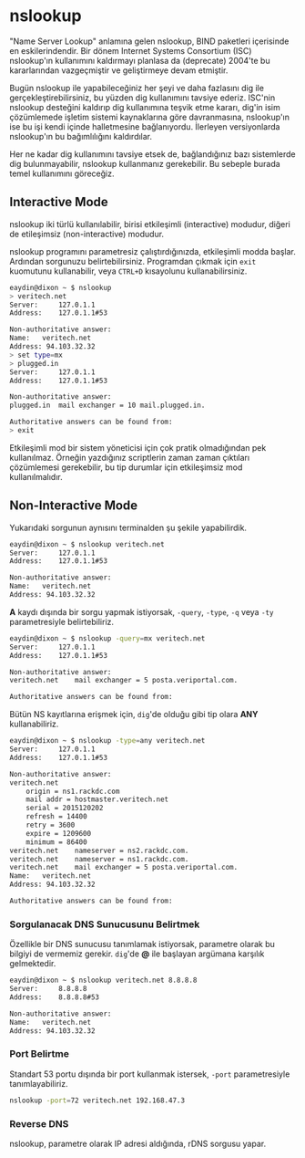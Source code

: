 # nslookup

"Name Server Lookup" anlamına gelen nslookup, BIND paketleri içerisinde en eskilerindendir. Bir dönem Internet Systems Consortium (ISC) nslookup'ın kullanımını kaldırmayı planlasa da (deprecate) 2004'te bu kararlarından vazgeçmiştir ve geliştirmeye devam etmiştir.

Bugün nslookup ile yapabileceğiniz her şeyi ve daha fazlasını dig ile gerçekleştirebilirsiniz, bu yüzden dig kullanımını tavsiye ederiz. ISC'nin nslookup desteğini kaldırıp dig kullanımına teşvik etme kararı, dig'in isim çözümlemede işletim sistemi kaynaklarına göre davranmasına, nslookup'ın ise bu işi kendi içinde halletmesine bağlanıyordu. İlerleyen versiyonlarda nslookup'ın bu bağımlılığını kaldırdılar.

Her ne kadar dig kullanımını tavsiye etsek de, bağlandığınız bazı sistemlerde dig bulunmayabilir, nslookup kullanmanız gerekebilir. Bu sebeple burada temel kullanımını göreceğiz.

## Interactive Mode

nslookup iki türlü kullanılabilir, birisi etkileşimli (interactive) modudur, diğeri de etileşimsiz (non-interactive) modudur.

nslookup programını parametresiz çalıştırdığınızda, etkileşimli modda başlar. Ardından sorgunuzu belirtebilirsiniz. Programdan çıkmak için ```exit``` kuomutunu kullanabilir, veya ```CTRL+D``` kısayolunu kullanabilirsiniz.

```bash
eaydin@dixon ~ $ nslookup
> veritech.net
Server:		127.0.1.1
Address:	127.0.1.1#53

Non-authoritative answer:
Name:	veritech.net
Address: 94.103.32.32
> set type=mx
> plugged.in
Server:		127.0.1.1
Address:	127.0.1.1#53

Non-authoritative answer:
plugged.in	mail exchanger = 10 mail.plugged.in.

Authoritative answers can be found from:
> exit

```

Etkileşimli mod bir sistem yöneticisi için çok pratik olmadığından pek kullanılmaz. Örneğin yazdığınız scriptlerin zaman zaman çıktıları çözümlemesi gerekebilir, bu tip durumlar için etkileşimsiz mod kullanılmalıdır.

## Non-Interactive Mode

Yukarıdaki sorgunun aynısını terminalden şu şekile yapabilirdik.

```bash
eaydin@dixon ~ $ nslookup veritech.net
Server:		127.0.1.1
Address:	127.0.1.1#53

Non-authoritative answer:
Name:	veritech.net
Address: 94.103.32.32
```

**A** kaydı dışında bir sorgu yapmak istiyorsak, ```-query```, ```-type```, ```-q``` veya ```-ty```  parametresiyle belirtebiliriz.

```bash
eaydin@dixon ~ $ nslookup -query=mx veritech.net
Server:		127.0.1.1
Address:	127.0.1.1#53

Non-authoritative answer:
veritech.net	mail exchanger = 5 posta.veriportal.com.

Authoritative answers can be found from:
```

Bütün NS kayıtlarına erişmek için, ```dig```'de olduğu gibi tip olara **ANY** kullanabiliriz.

```bash
eaydin@dixon ~ $ nslookup -type=any veritech.net
Server:		127.0.1.1
Address:	127.0.1.1#53

Non-authoritative answer:
veritech.net
	origin = ns1.rackdc.com
	mail addr = hostmaster.veritech.net
	serial = 2015120202
	refresh = 14400
	retry = 3600
	expire = 1209600
	minimum = 86400
veritech.net	nameserver = ns2.rackdc.com.
veritech.net	nameserver = ns1.rackdc.com.
veritech.net	mail exchanger = 5 posta.veriportal.com.
Name:	veritech.net
Address: 94.103.32.32

Authoritative answers can be found from:
```

### Sorgulanacak DNS Sunucusunu Belirtmek

Özellikle bir DNS sunucusu tanımlamak istiyorsak, parametre olarak bu bilgiyi de vermemiz gerekir. ```dig```'de **@** ile başlayan argümana karşılık gelmektedir.

```bash
eaydin@dixon ~ $ nslookup veritech.net 8.8.8.8
Server:		8.8.8.8
Address:	8.8.8.8#53

Non-authoritative answer:
Name:	veritech.net
Address: 94.103.32.32
```

### Port Belirtme

Standart 53 portu dışında bir port kullanmak istersek, ```-port``` parametresiyle tanımlayabiliriz.

```bash
nslookup -port=72 veritech.net 192.168.47.3
```

### Reverse DNS

nslookup, parametre olarak IP adresi aldığında, rDNS sorgusu yapar.



